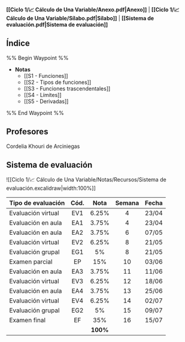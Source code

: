 **[[Ciclo 1/📈 Cálculo de Una Variable/Anexo.pdf|Anexo]]** | **[[Ciclo 1/📈 Cálculo de Una Variable/Sílabo.pdf|Sílabo]]** | **[[Sistema de evaluación.pdf|Sistema de evaluación]]**

## Índice

%% Begin Waypoint %%
- **Notas**
	- [[S1 - Funciones]]
	- [[S2 - Tipos de funciones]]
	- [[S3 - Funciones trascendentales]]
	- [[S4 - Límites]]
	- [[S5 - Derivadas]]

%% End Waypoint %%

## Profesores

Cordelia Khouri de Arciniegas

## Sistema de evaluación

![[Ciclo 1/📈 Cálculo de Una Variable/Notas/Recursos/Sistema de evaluación.excalidraw|width:100%]]

| Tipo de evaluación | Cód. |   Nota   | Semana | Fecha |
| ------------------ | :--: | :------: | :----: | :---: |
| Evaluación virtual | EV1  |  6.25%   |   4    | 23/04 |
| Evaluación en aula | EA1  |  3.75%   |   4    | 23/04 |
| Evaluación en aula | EA2  |  3.75%   |   6    | 07/05 |
| Evaluación virtual | EV2  |  6.25%   |   8    | 21/05 |
| Evaluación grupal  | EG1  |    5%    |   8    | 21/05 |
| Examen parcial     |  EP  |   15%    |   10   | 03/06 |
| Evaluación en aula | EA3  |  3.75%   |   11   | 11/06 |
| Evaluación virtual | EV3  |  6.25%   |   12   | 18/06 |
| Evaluación en aula | EA4  |  3.75%   |   13   | 25/06 |
| Evaluación virtual | EV4  |  6.25%   |   14   | 02/07 |
| Evaluación grupal  | EG2  |    5%    |   15   | 09/07 |
| Examen final       |  EF  |   35%    |   16   | 15/07 |
|                    |      | **100%** |        |       |